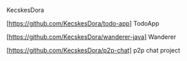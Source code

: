 KecskesDora

[https://github.com/KecskesDora/todo-app] TodoApp

[https://github.com/KecskesDora/wanderer-java] Wanderer

[https://github.com/KecskesDora/p2p-chat] p2p chat project


